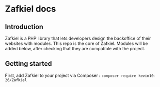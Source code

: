 # Zafkiel docs
## Introduction
Zafkiel is a PHP library that lets developers design the backoffice of their websites with modules. This repo is the core of Zafkiel. Modules will be added below, after checking that they are compatible with the project.
## Getting started
First, add Zafkiel to your project via Composer :
`composer require kevin10-26/Zafkiel`
